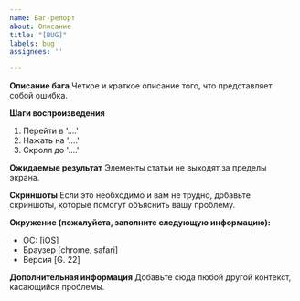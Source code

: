 ```yaml
---
name: Баг-репорт
about: Описание
title: "[BUG]"
labels: bug
assignees: ''

---
```


**Описание бага**
Четкое и краткое описание того, что представляет собой ошибка.

**Шаги воспроизведения**
1. Перейти в '....'
2. Нажать на '....'
3. Скролл до '....'

**Ожидаемые результат**
Элементы статьи не выходят за пределы экрана.

**Скриншоты**
Если это необходимо и вам не трудно, добавьте скриншоты, которые помогут объяснить вашу проблему.

**Окружение (пожалуйста, заполните следующую информацию):**
- ОС: [iOS]
- Браузер [chrome, safari]
- Версия [G. 22]

**Дополнительная информация**
Добавьте сюда любой другой контекст, касающийся проблемы.
